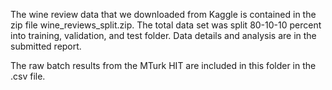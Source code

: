 The wine review data that we downloaded from Kaggle is contained in the zip file wine_reviews_split.zip. The total data set was split 80-10-10 percent into training, validation, and test folder. Data details and analysis are in the submitted report.

The raw batch results from the MTurk HIT are included in this folder in the .csv file.
